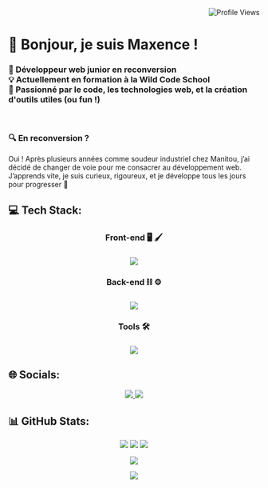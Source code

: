 <p align="end">
<img src="https://komarev.com/ghpvc/?username=B-Maxp&color=72b7c0&style=flat&label=Profile+Views" alt="Profile Views">
</p>
<h1>👋 Bonjour, je suis Maxence !</h1>
<h3>🎯 Développeur web junior en reconversion
  <br/>
💡 Actuellement en formation à la Wild Code School
  <br/>
🚀 Passionné par le code, les technologies web, et la création d'outils utiles (ou fun !)</h3>
<br>
<h3>🔍 En reconversion ?</h3>
Oui ! Après plusieurs années comme soudeur industriel chez Manitou, j’ai décidé de changer de voie pour me consacrer au développement web.  <br>
J’apprends vite, je suis curieux, rigoureux, et je développe tous les jours pour progresser 💪
 
## 💻 Tech Stack:
<h3 align="center">Front-end 🖥️ 🖌️<h3/>
<p align="center">
  <img src="https://skillicons.dev/icons?i=html,css,react,javascript,typescript,git,npm,vite" /><br>
</p>

<h3 align="center">Back-end ⛓️ ⚙️<h3/>
<p align="center">
  <img src="https://skillicons.dev/icons?i=nodejs,express,mysql" /><br>
</p>

<h3 align="center">Tools 🛠️<h3/>
<p align="center">
  <img src="https://skillicons.dev/icons?i=vscode,figma,github" /><br>
</p>

## 🌐 Socials:
<p align="center">
<a href="https://www.linkedin.com/in/maxence-beaupere-143178337/">
<img src="https://skillicons.dev/icons?i=linkedin" />
</a>
<a href="mailto:max.bpr@outlook.fr" >
<img src="https://skillicons.dev/icons?i=gmail" />
</a>
<p/>

## 📊 GitHub Stats:
<p align="center">
  <img src="https://nirzak-streak-stats.vercel.app/?user=B-Maxp&theme=noctis_minimus&hide_border=true&border_radius=16"/>
  <img src="https://github-readme-stats.vercel.app/api?username=B-Maxp&bg_color=1b2932&title_color=d3b692&text_color=c4cdd3&icon_color=72b7c0&hide_border=true&border_radius=16&custom_title=My%20GitHub%20Stats&include_all_commits=true&count_private=false&show_icons=true&rank_icon=github"/>
  <img src="https://github-readme-stats.vercel.app/api/top-langs/?username=B-Maxp&theme=noctis_minimus&hide_border=true&include_all_commits=true&count_private=false&layout=donut&border_radius=16"/>
</p>
<p align="center">
  <img src="https://capsule-render.vercel.app/api?type=venom&height=300&color=1b2932&text=Maxence&section=header&textBg=false&fontColor=72b7c0&desc=Developpeur&animation=fadeIn&descAlign=41&descSize=22&fontAlign=50&fontSize=68&reversal=false&descAlignY=62"/>
</p>
<p align="center">
<picture>
  <source media="(prefers-color-scheme: dark)" srcset="https://capsule-render.vercel.app/api?type=venom&height=300&color=d3b692&text=Maxence&section=header&textBg=false&fontColor=72b7c0&desc=Developpeur&animation=fadeIn&descAlign=41&descSize=22&fontAlign=50&fontSize=68&reversal=false&descAlignY=62">
  <img src="https://capsule-render.vercel.app/api?type=venom&height=300&color=1b2932&text=Maxence&section=header&textBg=false&fontColor=72b7c0&desc=Developpeur&animation=fadeIn&descAlign=41&descSize=22&fontAlign=50&fontSize=68&reversal=false&descAlignY=62"/>
</picture>
</p>
